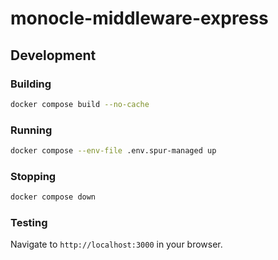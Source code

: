 # monocle-middleware-express

## Development

### Building

```bash
docker compose build --no-cache
```

### Running

```bash
docker compose --env-file .env.spur-managed up
```

### Stopping

```bash
docker compose down
```

### Testing
Navigate to `http://localhost:3000` in your browser.